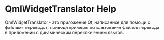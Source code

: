 # QmlWidgetTranslator Help

QmlWidgetTranslator - это приложение Qt, написанное для помощи с файлами переводов,
приводя примеры использования файлов перевода в приложении с динамическим переключением языков.
